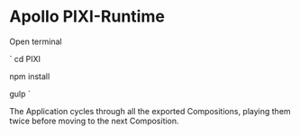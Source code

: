 # Apollo PIXI-Runtime

Open terminal

`
cd PIXI

npm install

gulp
`

The Application cycles through all the exported Compositions, playing them twice before moving to the next Composition.
